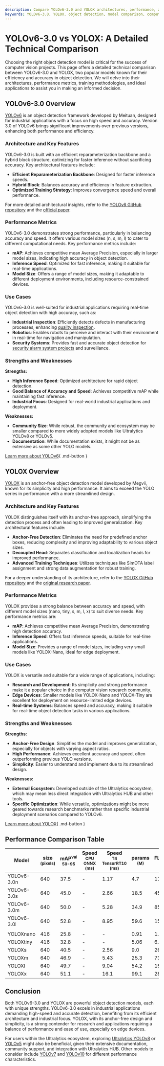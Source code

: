 ```yaml
---
description: Compare YOLOv6-3.0 and YOLOX architectures, performance, and applications. Find the best object detection model for your computer vision needs.
keywords: YOLOv6-3.0, YOLOX, object detection, model comparison, computer vision, performance metrics, real-time applications, deep learning
---
```


# YOLOv6-3.0 vs YOLOX: A Detailed Technical Comparison

Choosing the right object detection model is critical for the success of computer vision projects. This page offers a detailed technical comparison between YOLOv6-3.0 and YOLOX, two popular models known for their efficiency and accuracy in object detection. We will delve into their architectures, performance metrics, training methodologies, and ideal applications to assist you in making an informed decision.

<script async src="https://cdn.jsdelivr.net/npm/chart.js"></script>
<script defer src="../../javascript/benchmark.js"></script>

<canvas id="modelComparisonChart" width="1024" height="400" active-models='["YOLOv6-3.0", "YOLOX"]'></canvas>

## YOLOv6-3.0 Overview

[YOLOv6](https://docs.ultralytics.com/models/yolov6/) is an object detection framework developed by Meituan, designed for industrial applications with a focus on high speed and accuracy. Version 3.0 of YOLOv6 brings significant improvements over previous versions, enhancing both performance and efficiency.

### Architecture and Key Features

YOLOv6-3.0 is built with an efficient reparameterization backbone and a hybrid block structure, optimizing for faster inference without sacrificing accuracy. Key architectural features include:

- **Efficient Reparameterization Backbone**: Designed for faster inference speeds.
- **Hybrid Block**: Balances accuracy and efficiency in feature extraction.
- **Optimized Training Strategy**: Improves convergence speed and overall performance.

For more detailed architectural insights, refer to the [YOLOv6 GitHub repository](https://github.com/meituan/YOLOv6) and the [official paper](https://arxiv.org/abs/2301.05586).

### Performance Metrics

YOLOv6-3.0 demonstrates strong performance, particularly in balancing accuracy and speed. It offers various model sizes (n, s, m, l) to cater to different computational needs. Key performance metrics include:

- **mAP**: Achieves competitive mean Average Precision, especially in larger model sizes, indicating high accuracy in object detection.
- **Inference Speed**: Optimized for fast inference, making it suitable for real-time applications.
- **Model Size**: Offers a range of model sizes, making it adaptable to different deployment environments, including resource-constrained devices.

### Use Cases

YOLOv6-3.0 is well-suited for industrial applications requiring real-time object detection with high accuracy, such as:

- **Industrial Inspection**: Efficiently detects defects in manufacturing processes, enhancing [quality inspection](https://www.ultralytics.com/blog/quality-inspection-in-manufacturing-traditional-vs-deep-learning-methods).
- **Robotics**: Enables robots to perceive and interact with their environment in real-time for navigation and manipulation.
- **Security Systems**: Provides fast and accurate object detection for [security alarm system projects](https://www.ultralytics.com/blog/security-alarm-system-projects-with-ultralytics-yolov8) and surveillance.

### Strengths and Weaknesses

**Strengths:**

- **High Inference Speed**: Optimized architecture for rapid object detection.
- **Good Balance of Accuracy and Speed**: Achieves competitive mAP while maintaining fast inference.
- **Industrial Focus**: Designed for real-world industrial applications and deployment.

**Weaknesses:**

- **Community Size**: While robust, the community and ecosystem may be smaller compared to more widely adopted models like Ultralytics YOLOv8 or YOLOv5.
- **Documentation**: While documentation exists, it might not be as extensive as some other YOLO models.

[Learn more about YOLOv6](https://docs.ultralytics.com/models/yolov6/){ .md-button }

## YOLOX Overview

[YOLOX](https://yolox.readthedocs.io/en/latest/) is an anchor-free object detection model developed by Megvii, known for its simplicity and high performance. It aims to exceed the YOLO series in performance with a more streamlined design.

### Architecture and Key Features

YOLOX distinguishes itself with its anchor-free approach, simplifying the detection process and often leading to improved generalization. Key architectural features include:

- **Anchor-Free Detection**: Eliminates the need for predefined anchor boxes, reducing complexity and improving adaptability to various object sizes.
- **Decoupled Head**: Separates classification and localization heads for improved performance.
- **Advanced Training Techniques**: Utilizes techniques like SimOTA label assignment and strong data augmentation for robust training.

For a deeper understanding of its architecture, refer to the [YOLOX GitHub repository](https://github.com/Megvii-BaseDetection/YOLOX) and the [original research paper](https://arxiv.org/abs/2107.08430).

### Performance Metrics

YOLOX provides a strong balance between accuracy and speed, with different model sizes (nano, tiny, s, m, l, x) to suit diverse needs. Key performance metrics are:

- **mAP**: Achieves competitive mean Average Precision, demonstrating high detection accuracy.
- **Inference Speed**: Offers fast inference speeds, suitable for real-time applications.
- **Model Size**: Provides a range of model sizes, including very small models like YOLOX-Nano, ideal for edge deployment.

### Use Cases

YOLOX is versatile and suitable for a wide range of applications, including:

- **Research and Development**: Its simplicity and strong performance make it a popular choice in the computer vision research community.
- **Edge Devices**: Smaller models like YOLOX-Nano and YOLOX-Tiny are excellent for deployment on resource-limited edge devices.
- **Real-time Systems**: Balances speed and accuracy, making it suitable for real-time object detection tasks in various applications.

### Strengths and Weaknesses

**Strengths:**

- **Anchor-Free Design**: Simplifies the model and improves generalization, especially for objects with varying aspect ratios.
- **High Performance**: Achieves excellent accuracy and speed, often outperforming previous YOLO versions.
- **Simplicity**: Easier to understand and implement due to its streamlined design.

**Weaknesses:**

- **External Ecosystem**: Developed outside of the Ultralytics ecosystem, which may mean less direct integration with Ultralytics HUB and other tools.
- **Specific Optimization**: While versatile, optimizations might be more geared towards research benchmarks rather than specific industrial deployment scenarios compared to YOLOv6.

[Learn more about YOLOX](https://github.com/Megvii-BaseDetection/YOLOX){ .md-button }

## Performance Comparison Table

| Model       | size<br><sup>(pixels) | mAP<sup>val<br>50-95 | Speed<br><sup>CPU ONNX<br>(ms) | Speed<br><sup>T4 TensorRT10<br>(ms) | params<br><sup>(M) | FLOPs<br><sup>(B) |
| ----------- | --------------------- | -------------------- | ------------------------------ | ----------------------------------- | ------------------ | ----------------- |
| YOLOv6-3.0n | 640                   | 37.5                 | -                              | 1.17                                | 4.7                | 11.4              |
| YOLOv6-3.0s | 640                   | 45.0                 | -                              | 2.66                                | 18.5               | 45.3              |
| YOLOv6-3.0m | 640                   | 50.0                 | -                              | 5.28                                | 34.9               | 85.8              |
| YOLOv6-3.0l | 640                   | 52.8                 | -                              | 8.95                                | 59.6               | 150.7             |
|             |                       |                      |                                |                                     |                    |                   |
| YOLOXnano   | 416                   | 25.8                 | -                              | -                                   | 0.91               | 1.08              |
| YOLOXtiny   | 416                   | 32.8                 | -                              | -                                   | 5.06               | 6.45              |
| YOLOXs      | 640                   | 40.5                 | -                              | 2.56                                | 9.0                | 26.8              |
| YOLOXm      | 640                   | 46.9                 | -                              | 5.43                                | 25.3               | 73.8              |
| YOLOXl      | 640                   | 49.7                 | -                              | 9.04                                | 54.2               | 155.6             |
| YOLOXx      | 640                   | 51.1                 | -                              | 16.1                                | 99.1               | 281.9             |

## Conclusion

Both YOLOv6-3.0 and YOLOX are powerful object detection models, each with unique strengths. YOLOv6-3.0 excels in industrial applications demanding high-speed and accurate detection, benefiting from its efficient architecture and industrial focus. YOLOX, with its anchor-free design and simplicity, is a strong contender for research and applications requiring a balance of performance and ease of use, especially on edge devices.

For users within the Ultralytics ecosystem, exploring [Ultralytics YOLOv8](https://docs.ultralytics.com/models/yolov8/) or [YOLOv5](https://docs.ultralytics.com/models/yolov5/) might also be beneficial, given their extensive documentation, community support, and integration with Ultralytics HUB. Other models to consider include [YOLOv7](https://docs.ultralytics.com/models/yolov7/) and [YOLOv10](https://docs.ultralytics.com/models/yolov10/) for different performance characteristics.
